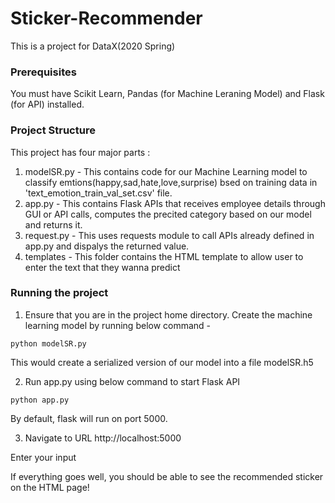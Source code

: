 # Sticker-Recommender
This is a project for DataX(2020 Spring)

### Prerequisites
You must have Scikit Learn, Pandas (for Machine Leraning Model) and Flask (for API) installed.

### Project Structure
This project has four major parts :
1. modelSR.py - This contains code for our Machine Learning model to classify emtions(happy,sad,hate,love,surprise) bsed on training data in 'text_emotion_train_val_set.csv' file.
2. app.py - This contains Flask APIs that receives employee details through GUI or API calls, computes the precited category based on our model and returns it.
3. request.py - This uses requests module to call APIs already defined in app.py and dispalys the returned value.
4. templates - This folder contains the HTML template to allow user to enter the text that they wanna predict

### Running the project
1. Ensure that you are in the project home directory. Create the machine learning model by running below command -
```
python modelSR.py
```
This would create a serialized version of our model into a file modelSR.h5

2. Run app.py using below command to start Flask API
```
python app.py
```
By default, flask will run on port 5000.

3. Navigate to URL http://localhost:5000

Enter your input

If everything goes well, you should be able to see the recommended sticker on the HTML page!
